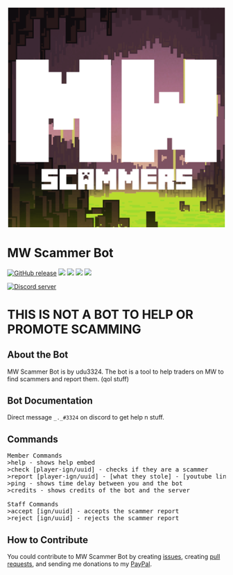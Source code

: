 <p align="center">
  <img width="500px" src="src/main/resources/big.png">
</p>

# MW Scammer Bot

[![GitHub release](https://img.shields.io/github/v/release/udu3324/MW-Scammer-Bot)](https://github.com/udu3324/MW-Scammer-Bot/releases/latest)
<img src="https://img.shields.io/github/license/udu3324/MW-Scammer-Bot">
 <img src="https://img.shields.io/github/issues/udu3324/MW-Scammer-Bot">
  <img src="https://img.shields.io/github/forks/udu3324/MW-Scammer-Bot?style=social">
  <img src="https://img.shields.io/github/stars/udu3324/MW-Scammer-Bot?style=social">

[![Discord server](https://discordapp.com/api/guilds/883832292466892841/widget.png?style=shield)](https://discord.gg/https://discord.gg/7eDXUBVpf3)

# THIS IS NOT A BOT TO HELP OR PROMOTE SCAMMING

## About the Bot
MW Scammer Bot is by udu3324. The bot is a tool to help traders on MW to find scammers and report them. (qol stuff)

## Bot Documentation
Direct message `_._#3324` on discord to get help n stuff.

## Commands
<pre>
Member Commands
>help - shows help embed
>check [player-ign/uuid] - checks if they are a scammer
>report [player-ign/uuid] - [what they stole] - [youtube link] - creates a report
>ping - shows time delay between you and the bot
>credits - shows credits of the bot and the server

Staff Commands
>accept [ign/uuid] - accepts the scammer report
>reject [ign/uuid] - rejects the scammer report
</pre>


## How to Contribute
You could contribute to MW Scammer Bot by creating
       [issues](https://github.com/udu3324/MW-Scammer-Bot/issues/new/choose), creating
[pull requests](https://github.com/udu3324/MW-Scammer-Bot/compare), and sending me donations to my
[PayPal](https://www.paypal.com/cgi-bin/webscr?cmd=_donations&business=6R3DMFCTT9KA2&item_name=Donations%20will%20be%20appreciated%20and%20will%20help%20me%20:%29&currency_code=USD&source=url).
